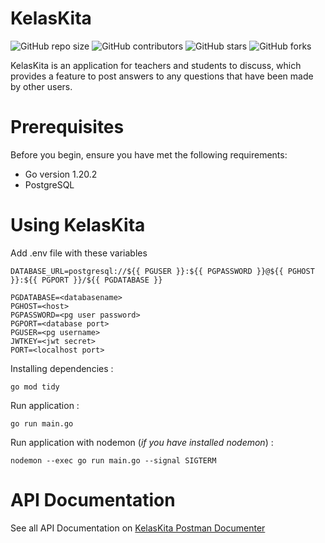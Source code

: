 # KelasKita
<!--- These are examples. See https://shields.io for others or to customize this set of shields. You might want to include dependencies, project status and licence info here --->
![GitHub repo size](https://img.shields.io/github/repo-size/sutanarief/be-KelasKita)
![GitHub contributors](https://img.shields.io/github/contributors/sutanarief/be-KelasKita)
![GitHub stars](https://img.shields.io/github/stars/sutanarief/be-KelasKita?style=social)
![GitHub forks](https://img.shields.io/github/forks/sutanarief/be-KelasKita?style=social)

KelasKita is an application for teachers and students to discuss, which provides a feature to post answers to any questions that have been made by other users.


# Prerequisites

Before you begin, ensure you have met the following requirements:
* Go version 1.20.2
* PostgreSQL

# Using KelasKita
Add .env file with these variables
```env
DATABASE_URL=postgresql://${{ PGUSER }}:${{ PGPASSWORD }}@${{ PGHOST }}:${{ PGPORT }}/${{ PGDATABASE }}

PGDATABASE=<databasename>
PGHOST=<host>
PGPASSWORD=<pg user password>
PGPORT=<database port>
PGUSER=<pg username>
JWTKEY=<jwt secret>
PORT=<localhost port>
```

Installing dependencies :
```
go mod tidy
```
Run application :
```
go run main.go
```
Run application with nodemon (*if you have installed nodemon*) :
```
nodemon --exec go run main.go --signal SIGTERM
```

# API Documentation
See all API Documentation on [KelasKita Postman Documenter](https://documenter.getpostman.com/view/14405021/2s93RTSsve)